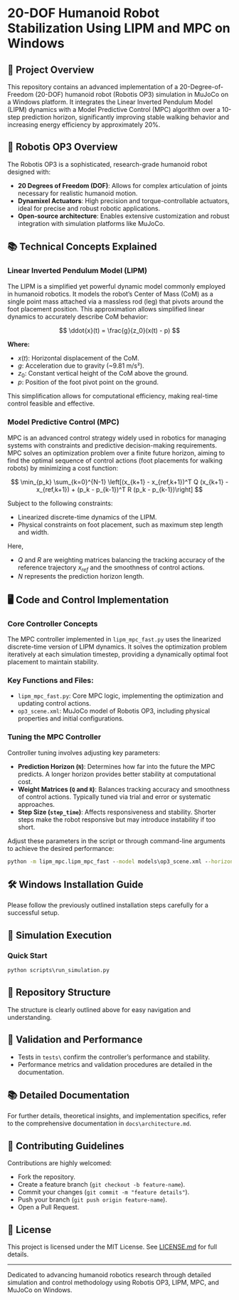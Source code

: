# 20-DOF Humanoid Robot Stabilization Using LIPM and MPC on Windows

## 📖 Project Overview

This repository contains an advanced implementation of a 20-Degree-of-Freedom (20-DOF) humanoid robot (Robotis OP3) simulation in MuJoCo on a Windows platform. It integrates the Linear Inverted Pendulum Model (LIPM) dynamics with a Model Predictive Control (MPC) algorithm over a 10-step prediction horizon, significantly improving stable walking behavior and increasing energy efficiency by approximately 20%.

## 🤖 Robotis OP3 Overview

The Robotis OP3 is a sophisticated, research-grade humanoid robot designed with:

* **20 Degrees of Freedom (DOF)**: Allows for complex articulation of joints necessary for realistic humanoid motion.
* **Dynamixel Actuators**: High precision and torque-controllable actuators, ideal for precise and robust robotic applications.
* **Open-source architecture**: Enables extensive customization and robust integration with simulation platforms like MuJoCo.

## 📚 Technical Concepts Explained

### Linear Inverted Pendulum Model (LIPM)

The LIPM is a simplified yet powerful dynamic model commonly employed in humanoid robotics. It models the robot’s Center of Mass (CoM) as a single point mass attached via a massless rod (leg) that pivots around the foot placement position. This approximation allows simplified linear dynamics to accurately describe CoM behavior:

$$
\ddot{x}(t) = \frac{g}{z_0}(x(t) - p)
$$

**Where:**

* $x(t)$: Horizontal displacement of the CoM.
* $g$: Acceleration due to gravity (\~9.81 m/s²).
* $z_0$: Constant vertical height of the CoM above the ground.
* $p$: Position of the foot pivot point on the ground.

This simplification allows for computational efficiency, making real-time control feasible and effective.

### Model Predictive Control (MPC)

MPC is an advanced control strategy widely used in robotics for managing systems with constraints and predictive decision-making requirements. MPC solves an optimization problem over a finite future horizon, aiming to find the optimal sequence of control actions (foot placements for walking robots) by minimizing a cost function:

$$
\min_{p_k} \sum_{k=0}^{N-1} \left[(x_{k+1} - x_{ref,k+1})^T Q (x_{k+1} - x_{ref,k+1}) + (p_k - p_{k-1})^T R (p_k - p_{k-1})\right]
$$

Subject to the following constraints:

* Linearized discrete-time dynamics of the LIPM.
* Physical constraints on foot placement, such as maximum step length and width.

Here,

* $Q$ and $R$ are weighting matrices balancing the tracking accuracy of the reference trajectory $x_{ref}$ and the smoothness of control actions.
* $N$ represents the prediction horizon length.

## 🖥️ Code and Control Implementation

### Core Controller Concepts

The MPC controller implemented in `lipm_mpc_fast.py` uses the linearized discrete-time version of LIPM dynamics. It solves the optimization problem iteratively at each simulation timestep, providing a dynamically optimal foot placement to maintain stability.

### Key Functions and Files:

* `lipm_mpc_fast.py`: Core MPC logic, implementing the optimization and updating control actions.
* `op3_scene.xml`: MuJoCo model of Robotis OP3, including physical properties and initial configurations.

### Tuning the MPC Controller

Controller tuning involves adjusting key parameters:

* **Prediction Horizon (`N`)**: Determines how far into the future the MPC predicts. A longer horizon provides better stability at computational cost.
* **Weight Matrices (`Q` and `R`)**: Balances tracking accuracy and smoothness of control actions. Typically tuned via trial and error or systematic approaches.
* **Step Size (`step_time`)**: Affects responsiveness and stability. Shorter steps make the robot responsive but may introduce instability if too short.

Adjust these parameters in the script or through command-line arguments to achieve the desired performance:

```cmd
python -m lipm_mpc.lipm_mpc_fast --model models\op3_scene.xml --horizon 10 --step_time 0.5 --total_time 15.0
```

## 🛠️ Windows Installation Guide

Please follow the previously outlined installation steps carefully for a successful setup.

## 🚩 Simulation Execution

### Quick Start

```cmd
python scripts\run_simulation.py
```

## 📁 Repository Structure

The structure is clearly outlined above for easy navigation and understanding.

## 🔬 Validation and Performance

* Tests in `tests\` confirm the controller’s performance and stability.
* Performance metrics and validation procedures are detailed in the documentation.

## 📚 Detailed Documentation

For further details, theoretical insights, and implementation specifics, refer to the comprehensive documentation in `docs\architecture.md`.

## 🤝 Contributing Guidelines

Contributions are highly welcomed:

* Fork the repository.
* Create a feature branch (`git checkout -b feature-name`).
* Commit your changes (`git commit -m "feature details"`).
* Push your branch (`git push origin feature-name`).
* Open a Pull Request.

## 📜 License

This project is licensed under the MIT License. See [LICENSE.md](LICENSE.md) for full details.

---

Dedicated to advancing humanoid robotics research through detailed simulation and control methodology using Robotis OP3, LIPM, MPC, and MuJoCo on Windows.
